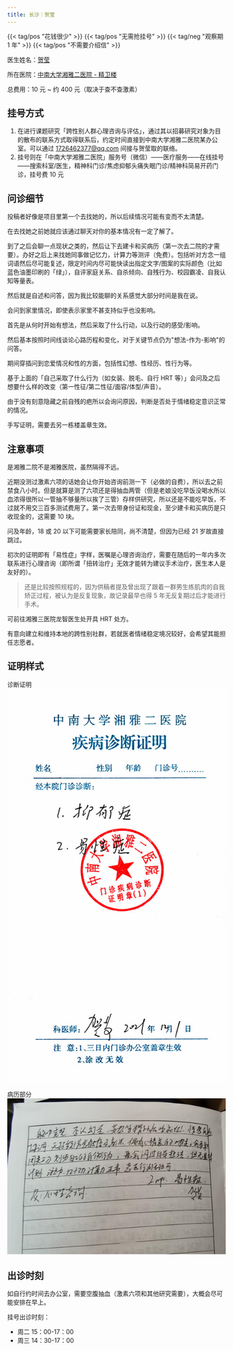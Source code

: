 ```yaml
---
title: 长沙｜贺莹
---
```


{{< tag/pos "花钱很少" >}} {{< tag/pos "无需抢挂号" >}}
{{< tag/neg "观察期 1 年" >}} {{< tag/pos "不需要介绍信" >}}

医生姓名：[贺莹](https://wy.guahao.com/expert/819738df-5ae6-4bc3-83df-aad260927d97000)

所在医院：[中南大学湘雅二医院 - 精卫楼](https://amap.com/place/B0FFGCX8WS)

总费用：10 元 ~ 约 400 元（取决于查不查激素）

## 挂号方式

1. 在进行课题研究「跨性别人群心理咨询与评估」，通过其以招募研究对象为目的散布的联系方式取得联系后，约定时间直接到中南大学湘雅二医院某办公室。可以通过 <1726462377@qq.com> 间接与贺莹取的联络。
1. 挂号则在「中南大学湘雅二医院」服务号（微信）——医疗服务——在线挂号——搜索科室/医生，精神科门诊/焦虑抑郁头痛失眠门诊/精神科简易开药门诊，挂号费 10 元

## 问诊细节

投稿者好像是项目里第一个去找她的，所以后续情况可能有变而不太清楚。

在去找她之前她就应该通过聊天对你的基本情况有一定了解了。

到了之后会聊一点现状之类的，然后让下去建卡和买病历（第一次去二院的才需要）。办好之后上来找她同事做记忆力，计算力等测评（免费）。包括听对方念一组词语然后尽可能复述，限定时间内尽可能快读出指定文字/图案的实际颜色（比如蓝色油墨印刷的「绿」），自评家庭关系、自杀倾向、自残行为、校园霸凌、自我认知等量表。

然后就是自述和问答，因为我比较能聊的关系感觉大部分时间是我在说。

会问到家里情况，即使表示家里不甚支持似乎也没影响。

首先是从何时开始有想法，然后采取了什么行动，以及行动的感受/影响。

然后基本按照时间线谈论心路历程和变化，对于关键节点仍为"想法-作为-影响"的问答。

期间穿插问到恋爱情况和性的方面，包括性幻想、性经历、性行为等。

基于上面的「自己采取了什么行为（如女装、脱毛、自行 HRT 等）」会问及之后想要什么样的改变（第一性征/第二性征/面容/体型/声音）。

由于没有刻意隐藏之前自残的疤所以会询问原因，判断是否处于情绪稳定意识正常的情况。

手写证明，需要去另一栋楼盖章生效。

## 注意事项

是湘雅二院不是湘雅医院，虽然隔得不远。

近期没测过激素六项的话她会让你开始咨询前测一下（必做的自费），所以去之前禁食八小时。但是就算是测了六项还是得抽血两管（但是老娘没吃早饭没喝水所以血浓得很所以一管抽不够量所以挨了三管）存样供研究，所以还是不能吃早饭，不过就不用交三百多测试费用了。第一次去带身份证和现金，至少建卡和买病历是只收现金的，这需要 10 块。

问及年龄，18 或 20 以下可能需要家长陪同，尚不清楚，但因为已经 21 岁故直接跳过。

初次的证明即有「易性症」字样，医嘱是心理咨询治疗，需要在随后的一年内多次联系进行心理咨询（即所谓「扭转治疗」无效才能转为建议手术治疗，医生本人是友好的）。

> 还是比较按照规程的，因为供稿者提及曾出现了跟着一群男生练肌肉的自我矫正过程，被认为是反复现象，故记录最早也得 5 年无反复期过后才能进行手术。

可前往湘雅三医院龙智医生处开具 HRT 处方。

有意向建立和维持本地的跨性别社群，若就医者情绪稳定境况较好，会希望其能担任志愿者。

## 证明样式

诊断证明
![证明](proof.jpg)

病历部分
![病历](record.jpg)

## 出诊时刻

如自行约时间去办公室，需要空腹抽血（激素六项和其他研究需要），大概会尽可能安排在早上。

挂号出诊时刻：

- 周二 15：00-17：00
- 周三 14：30-17：00
